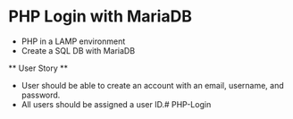 # PHP Login with MariaDB
- PHP in a LAMP environment 
- Create a SQL DB with MariaDB

** User Story **
- User should be able to create an account with an email, username, and password.
- All users should be assigned a user ID.# PHP-Login
